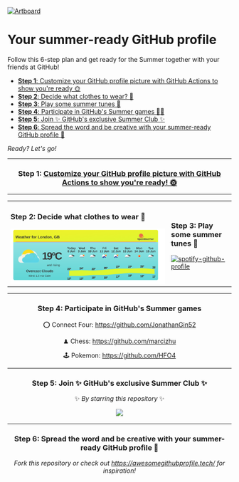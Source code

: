 [![Artboard](https://user-images.githubusercontent.com/85340447/120783810-b112d880-c52b-11eb-8648-e6bfe9e4897e.png)](https://github.com/summer-octo/summer-octo)

<!-- <pre>
🌞🌞                  🏊             🌴 🏝️🏝️🏝️🏝️ 
🌞🌞                                🌴🏝️🏝️🏝️🏝️🏝️  
           🏊              🏊       🌴🏝️🏝️🏝️🏝️🏝️
	                          🌴🏝️🏝️🏝️🏝️🏝️🏝️

🏊             🏊       🏝️ 
&nbsp;&nbsp;&nbsp;🏊&nbsp;🏊&nbsp;&nbsp;&nbsp;&nbsp;🏝️&nbsp;
&nbsp;🏊&nbsp;&nbsp;&nbsp;&nbsp;🏊&nbsp;&nbsp;&nbsp;&nbsp;🏝️&nbsp;
&nbsp;&nbsp;&nbsp;👕🏊&nbsp;&nbsp;&nbsp;🌴🏝️&nbsp;
</pre> -->


	
# Your summer-ready GitHub profile 

Follow this 6-step plan and get ready for the Summer together with your friends at GitHub!
	
- [**Step 1**: Customize your GitHub profile picture with GitHub Actions to show you're ready 🌞](https://github.com/summer-octo/summer-octo#step-1--customize-your-github-profile-picture-with-github-actions-to-show-youre-ready--)
- [**Step 2**: Decide what clothes to wear? 🥵](https://github.com/summer-octo/summer-octo#step-2-decide-what-clothes-to-wear-)
- [**Step 3**: Play some summer tunes 🎷](https://github.com/summer-octo/summer-octo#step-3-play-some-summer-tunes-)
- [**Step 4**: Participate in GitHub's Summer games 🏄‍♀️](https://github.com/summer-octo/summer-octo#step-4-participate-in-githubs-summer-games)
- [**Step 5**: Join ✨ GitHub's exclusive Summer Club ✨](https://github.com/summer-octo/summer-octo#step-5-join--githubs-exclusive-summer-club-)
- [**Step 6**: Spread the word and be creative with your summer-ready GitHub profile 📣](https://github.com/summer-octo/summer-octo#step-6-spread-the-word-and-be-creative-with-your-summer-ready-github-profile-)
	

_Ready? Let's go!_

---

<div align="center">

### Step 1: <a href="https://github.com/SvanBoxel/secret-profile/issues/new/choose"> Customize your GitHub profile picture with GitHub Actions to show you're ready! 🌞 </a> 

---

<table>
<tr>
<td>

### Step 2: Decide what clothes to wear 🥵
	
<img src="./weather.png" />
				
</td>
<td>
	
### Step 3: Play some summer tunes 🎷
[![spotify-github-profile](https://spotify-github-profile.vercel.app/api/view?uid=1114125855&cover_image=true&theme=default)](https://github.com/kittinan/spotify-github-profile)
			
</td>
</tr>
</table>

---

### Step 4: Participate in GitHub's Summer games
	
⭕ Connect Four: https://github.com/JonathanGin52 
	
♟ Chess: https://github.com/marcizhu 
	
🕹 Pokemon: https://github.com/HFO4 
	

---

### Step 5: Join ✨ GitHub's exclusive Summer Club ✨ 
✨ _By starring this repository_ ✨

![](https://summerfest2021.blob.core.windows.net/summer-profiles/summer-footer.svg?)

---

### Step 6: Spread the word and be creative with your summer-ready GitHub profile 📣

_Fork this repository or check out https://awesomegithubprofile.tech/ for inspiration!_

</div>

